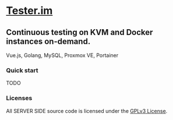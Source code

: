 # [Tester.im](http://tester.im)
## Continuous testing on KVM and Docker instances on-demand.

Vue.js, Golang, MySQL, Proxmox VE, Portainer

### Quick start
TODO

### Licenses
All SERVER SIDE source code is licensed under the [GPLv3 License](LICENSE).

